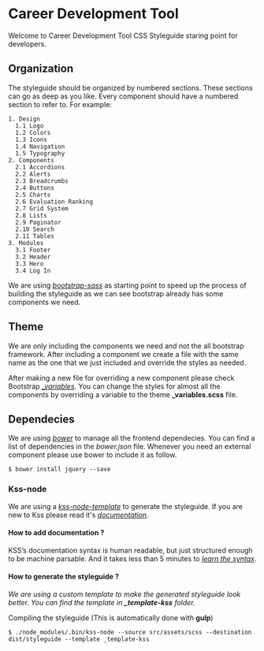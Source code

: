 # Career Development Tool

Welcome to Career Development Tool CSS Styleguide staring point for developers.

## Organization

The styleguide should be organized by numbered sections. These sections can go as deep as you like. Every component should have a numbered section to refer to. For example:

    1. Design
      1.1 Logo
      1.2 Colors
      1.3 Icons
      1.4 Navigation
      1.5 Typography
    2. Components
      2.1 Accordions
      2.2 Alerts
      2.3 Breadcrumbs
      2.4 Buttons
      2.5 Charts
      2.6 Evaluation Ranking
      2.7 Grid System
      2.8 Lists
      2.9 Paginator
      2.10 Search
      2.11 Tables
    3. Modules
      3.1 Footer
      3.2 Header
      3.3 Hero
      3.4 Log In

We are using [*bootstrap-sass*](https://github.com/twbs/bootstrap-sass) as starting point to speed up the process of building the styleguide as we can see bootstrap already has some components we need. 

## Theme

We are only including the components we need and not the all bootstrap framework. After including a component we create a file with the same name as the one that we just included and override the styles as needed.

After making a new file for overriding a new component please check Bootstrap [*_variables*](https://github.com/twbs/bootstrap-sass/blob/master/assets/stylesheets/bootstrap/_variables.scss). You can change the styles for almost all the components by overriding a variable to the theme **_variables.scss** file.

## Dependecies 

We are using [*bower*](https://github.com/bower/bower) to manage all the frontend dependecies. You can find a list of dependencies in the *bower.json* file.
Whenever you need an external component please use bower to include it as follow.
    
    $ bower install jquery --save

### Kss-node

We are using a [*kss-node-template*](https://github.com/htanjo/kss-node-template) to generate the styleguide. 
If you are new to Kss please read it's [*documentation*](http://warpspire.com/kss/syntax/).


#### How to add documentation ?

KSS’s documentation syntax is human readable, but just structured enough to be machine parsable. And it takes less than 5 minutes to [*learn the syntax*](http://warpspire.com/kss/syntax/).



#### How to generate the styleguide ?

*We are using a custom template to make the generated styleguide look better. You can find the template in **_template-kss** folder.*

Compiling the styleguide (This is automatically done with **gulp**)
    
    $ ./node_modules/.bin/kss-node --source src/assets/scss --destination dist/styleguide --template _template-kss
